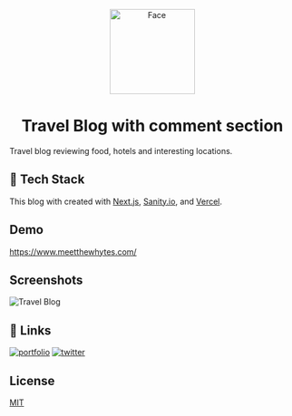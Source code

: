<p align="center">
  <a href="https://www.kennywhyte.com">
    <img alt="Face" src="https://res.cloudinary.com/babyhulk/image/upload/v1637166098/hero-image/avatar.webp" width="150" />
  </a>
</p>
<h1 align="center">
Travel Blog with comment section

</h1>

Travel blog reviewing food, hotels and interesting locations.

## 🚀 Tech Stack
This blog with created with [Next.js](https://nextjs.org), [Sanity.io](https://www.sanity.io), and [Vercel](https://vercel.com).


## Demo

https://www.meetthewhytes.com/


## Screenshots

![Travel Blog](https://res.cloudinary.com/babyhulk/image/upload/v1636144610/project/Screen_Shot_2021-11-05_at_1.36.36_PM.png)



## 🔗 Links
[![portfolio](https://img.shields.io/badge/my_portfolio-000?style=for-the-badge&logo=ko-fi&logoColor=white)](https://www.kennywhyte.com/)
[![twitter](https://img.shields.io/badge/twitter-1DA1F2?style=for-the-badge&logo=twitter&logoColor=white)](https://twitter.com/IAmKennyWhyte)


## License
[MIT](https://choosealicense.com/licenses/mit/)
